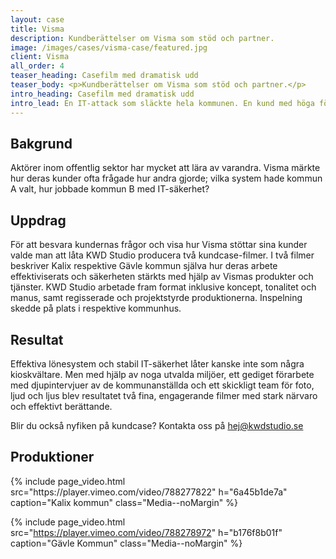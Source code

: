 ```yaml
---
layout: case
title: Visma
description: Kundberättelser om Visma som stöd och partner.
image: /images/cases/visma-case/featured.jpg
client: Visma
all_order: 4
teaser_heading: Casefilm med dramatisk udd
teaser_body: <p>Kundberättelser om Visma som stöd och partner.</p>
intro_heading: Casefilm med dramatisk udd
intro_lead: En IT-attack som släckte hela kommunen. En kund med höga förväntningar. I två filmer berättar Vismas kunder själva om stödet de fått och Visma som samarbetspartner.
---
```


## Bakgrund

Aktörer inom offentlig sektor har mycket att lära av varandra. Visma märkte hur deras kunder ofta frågade hur andra gjorde; vilka system hade kommun A valt, hur jobbade kommun B med IT-säkerhet? 

## Uppdrag 

För att besvara kundernas frågor och visa hur Visma stöttar sina kunder valde man att låta KWD Studio producera två kundcase-filmer. I två filmer beskriver Kalix respektive Gävle kommun själva hur deras arbete effektiviserats och säkerheten stärkts med hjälp av Vismas produkter och tjänster. KWD Studio arbetade fram format inklusive koncept, tonalitet och manus, samt regisserade och projektstyrde produktionerna. Inspelning skedde på plats i respektive kommunhus. 

## Resultat

Effektiva lönesystem och stabil IT-säkerhet låter kanske inte som några kioskvältare. Men med hjälp av noga utvalda miljöer, ett gediget förarbete med djupintervjuer av de kommunanställda och ett skickligt team för foto, ljud och ljus blev resultatet två fina, engagerande filmer med stark närvaro och effektivt berättande.

Blir du också nyfiken på kundcase? Kontakta oss på <a href="mailto:hej@kwdstudio.se">hej@kwdstudio.se</a> <br>

## Produktioner

<div class="Grid-offset u-spacingTopDecaGentle">
  <div class="Grid Grid--padded Grid--compensatePadded">
    <div class="Grid-item Grid-item-s--12-of-24">
{%
  include page_video.html
  src="https://player.vimeo.com/video/788277822"
  h="6a45b1de7a"
  caption="Kalix kommun"
  class="Media--noMargin"
%}
    </div>
    <div class="Grid-item Grid-item-s--12-of-24">

{%
  include page_video.html
  src="https://player.vimeo.com/video/788278972"
  h="b176f8b01f"
  caption="Gävle Kommun"
  class="Media--noMargin"
%}
    </div>
  </div>
</div>

